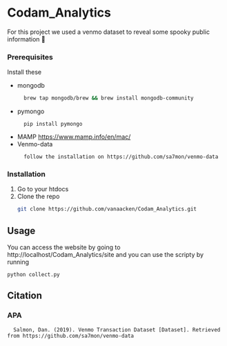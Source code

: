 # Codam_Analytics

For this project we used a venmo dataset to reveal some spooky public information 👻


### Prerequisites

Install these
* mongodb
  ```sh
	brew tap mongodb/brew && brew install mongodb-community
  ```
* pymongo
  ```
	pip install pymongo
  ```
* MAMP
	https://www.mamp.info/en/mac/
* Venmo-data
  ```
	follow the installation on https://github.com/sa7mon/venmo-data
  ```
	
### Installation

1. Go to your htdocs
2. Clone the repo
   ```sh
   git clone https://github.com/vanaacken/Codam_Analytics.git
   ```

## Usage

You can access the website by going to http://localhost/Codam_Analytics/site and you can use the scripty by running 
```
python collect.py
```

## Citation

### APA
  ```
	Salmon, Dan. (2019). Venmo Transaction Dataset [Dataset]. Retrieved from https://github.com/sa7mon/venmo-data
  ```